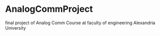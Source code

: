 # AnalogCommProject
final project of Analog Comm Course at faculty of engineering Alexandria University
